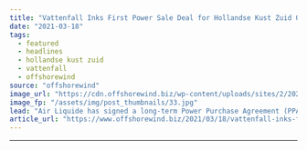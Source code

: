 ```yaml
---
title: "Vattenfall Inks First Power Sale Deal for Hollandse Kust Zuid OWF"
date: "2021-03-18"
tags: 
  - featured
  - headlines
  - hollandse kust zuid
  - vattenfall
  - offshorewind
source: "offshorewind"
image_url: "https://cdn.offshorewind.biz/wp-content/uploads/sites/2/2021/03/18122003/Vattenfall_Siemens-Gamesa.jpg"
image_fp: "/assets/img/post_thumbnails/33.jpg"
lead: "Air Liquide has signed a long-term Power Purchase Agreement (PPA) with Vattenfall for the"
article_url: "https://www.offshorewind.biz/2021/03/18/vattenfall-inks-first-power-sale-deal-for-hollandse-kust-zuid-owf/"
---
```


---
